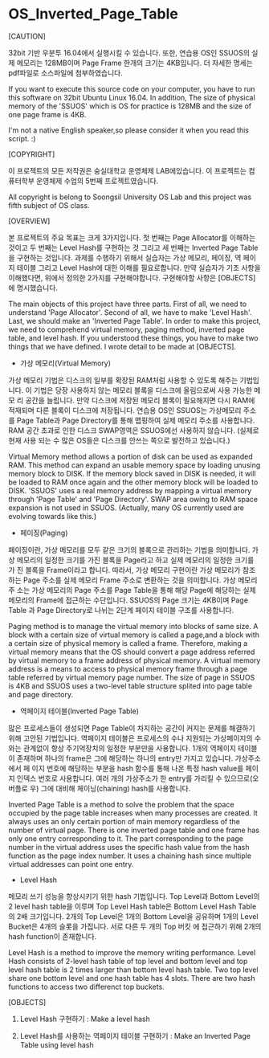 # OS_Inverted_Page_Table

[CAUTION]

32bit 기반 우분투 16.04에서 실행시킬 수 있습니다. 또한, 연습용 OS인 SSUOS의 실제 메모리는 128MB이며 Page Frame 한개의 크기는 4KB입니다. 더 자세한 명세는 
pdf파일로 소스파일에 첨부하였습니다.

If you want to execute this source code on your computer, you have to run this software on 32bit Ubuntu Linux 16.04. In 
addition, The size of physical memory of the 'SSUOS' which is OS for practice is 128MB and the size of one page frame is 4KB.

I'm not a native English speaker,so please consider it when you read this script. :)

[COPYRIGHT]

이 프로젝트의 모든 저작권은 숭실대학교 운영체제 LAB에있습니다. 이 프로젝트는 컴퓨터학부 운영체제 수업의 5번째 프로젝트였습니다.

All copyright is belong to Soongsil University OS Lab and this project was fifth subject of OS class.

[OVERVIEW]

본 프로젝트의 주요 목표는 크게 3가지입니다. 첫 번째는 Page Allocator를 이해하는 것이고 두 번째는 Level Hash를 구현하는 것 그리고 세 번째는 Inverted Page
Table을 구현하는 것입니다. 과제를 수행하기 위해서 실습자는 가상 메모리, 페이징, 역 페이지 테이블 그리고 Level Hash에 대한 이해를 필요로합니다. 만약 실습자가 기초
사항을 이해했다면, 위에서 정의한 2가지를 구현해야합니다. 구현해야할 사항은 [OBJECTS]에 명시했습니다.

The main objects of this project have three parts. First of all, we need to understand 'Page Allocator'. Second of all, we 
have to make 'Level Hash'. Last, we should make an 'Inverted Page Table'. In order to make this project, we need to comprehend
virtual memory, paging method, inverted page table, and level hash. If you understood these things, you have to make two
things that we have defined. I wrote detail to be made at [OBJECTS].

- 가상 메모리(Virtual Memory)

가상 메모리 기법은 디스크의 일부를 확장된 RAM처럼 사용할 수 있도록 해주는 기법입니다. 이 기법은 당장 사용하지 않는 메모리 블록을 디스크에 올림으로써 사용 가능한 메모
리 공간을 늘립니다. 만약 디스크에 저장된 메모리 블록이 필요해지면 다시 RAM에 적재되며 다른 블록이 디스크에 저장됩니다. 연습용 OS인 SSUOS는 가상메모리 주소를 Page
Table과 Page Directory를 통해 맵핑하여 실제 메모리 주소를 사용합니다. RAM 공간 초과로 인한 디스크 SWAP영역은 SSUOS에선 사용하지 않습니다. (실제로 현재 사용
되는 수 많은 OS들은 디스크를 안쓰는 쪽으로 발전하고 있습니다.)

Virtual Memory method allows a portion of disk can be used as expanded RAM. This method can expand an usable memory space by
loading unusing memory block to DISK. If the memory block saved in DISK is needed, it will be loaded to RAM once again and the
other memory block will be loaded to DISK. 'SSUOS' uses a real memory address by mapping a virtual memory through 'Page Table'
and 'Page Directory'. SWAP area owing to RAM space expansion is not used in SSUOS. (Actually, many OS currently used are 
evolving towards like this.) 

- 페이징(Paging)

페이징이란, 가상 메모리를 모두 같은 크기의 블록으로 관리하는 기법을 의미합니다. 가상 메모리의 일정한 크기를 가진 블록을 Page라고 하고 실제 메모리의 일정한 크기를 가
진 블록을 Frame이라고 합니다. 따라서, 가상 메모리 구현이란 가상 메모리가 참조하는 Page 주소를 실제 메모리 Frame 주소로 변환하는 것을 의미합니다. 가상 메모리 주
소는 가상 메모리의 Page 주소를 Page Table을 통해 해당 Page에 해당하는 실제 메모리의 Frame에 접근하는 수단입니다. SSUOS의 Page 크기는 4KB이며 Page Table
과 Page Directory로 나뉘는 2단계 페이지 테이블 구조를 사용합니다.

Paging method is to manage the virtual memory into blocks of same size. A block with a certain size of virtual memory is 
called a page,and a block with a certain size of physical memory is called a frame. Therefore, making a virtual memory means 
that the OS should convert a page address referred by virtual memory to a frame address of physical memory. A virtual memory 
address is a means to access to physical memory frame through a page table referred by virtual memory page number. The size of
page in SSUOS is 4KB and SSUOS uses a two-level table structure splited into page table and page directory.

- 역페이지 테이블(Inverted Page Table)

많은 프로세스들이 생성되면 Page Table이 차지하는 공간이 커지는 문제를 해결하기 위해 고안된 기법입니다. 역페이지 테이블은 프로세스의 수나 지원되는 가상페이지의 수와는
관계없이 항상 주기억장치의 일정한 부분만을 사용합니다. 1개의 역페이지 테이블이 존재하며 하나의 frame은 그에 해당하는 하나의 entry만 가지고 있습니다. 가상주소에서 페
이지 번호에 해당하는 부분을 hash 함수를 통해 나온 특정 hash value를 페이지 인덱스 번호로 사용합니다. 여러 개의 가상주소가 한 entry를 가리킬 수 있으므로(오버플로
우) 그에 대비해 체이닝(chaining) hash를 사용합니다.

Inverted Page Table is a method to solve the problem that the space occupied by the page table increases when many processes 
are created. It always uses an only certain portion of main memory regardless of the number of virtual page. There is one 
inverted page table and one frame has only one entry corresponding to it. The part corresponding to the page number in the 
virtual address uses the specific hash value from the hash function as the page index number. It uses a chaining hash since 
multiple virtual addresses can point one entry.

- Level Hash

메모리 쓰기 성능을 향상시키기 위한 hash 기법입니다. Top Level과 Bottom Level의 2 level hash table을 이루며 Top Level Hash table은 Bottom Level
Hash Table의 2배 크기입니다. 2개의 Top Level은 1개의 Bottom Level을 공유하며 1개의 Level Bucket은 4개의 슬롯을 가집니다. 서로 다른 두 개의 Top 버킷
에 접근하기 위해 2개의 hash function이 존재합니다. 

Level Hash is a method to improve the memory writing performance. Level Hash consists of 2-level hash table of top level and 
bottom level and top level hash table is 2 times larger than bottom level hash table. Two top level share one bottom level and
one hash table has 4 slots. There are two hash functions to access two differenct top buckets.

[OBJECTS]

1. Level Hash 구현하기 : Make a level hash

2. Level Hash를 사용하는 역페이지 테이블 구현하기 : Make an Inverted Page Table using level hash

